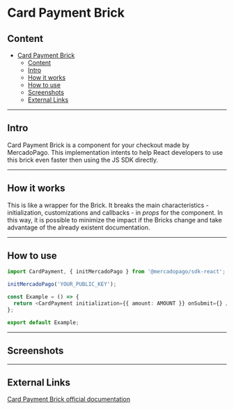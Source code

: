 # Card Payment Brick

## Content

- [Card Payment Brick](#card-payment-brick)
  - [Content](#content)
  - [Intro](#intro)
  - [How it works](#how-it-works)
  - [How to use](#how-to-use)
  - [Screenshots](#screenshots)
  - [External Links](#external-links)

---

## Intro

Card Payment Brick is a component for your checkout made by MercadoPago. This implementation intents to help React developers to use this brick even faster then using the JS SDK directly.

---

## How it works

This is like a wrapper for the Brick. It breaks the main characteristics - initialization, customizations and callbacks - in _props_ for the component. In this way, it is possible to minimize the impact if the Bricks change and take advantage of the already existent documentation.

---

## How to use

```ts
import CardPayment, { initMercadoPago } from '@mercadopago/sdk-react';

initMercadoPago('YOUR_PUBLIC_KEY');

const Example = () => {
  return <CardPayment initialization={{ amount: AMOUNT }} onSubmit={} />;
};

export default Example;
```

---

## Screenshots

---

## External Links

[Card Payment Brick official documentation](https://www.mercadopago.com/developers/en/docs/checkout-bricks/card-payment-brick/introduction)
